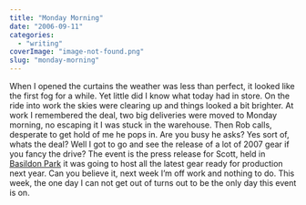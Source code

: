 ```yaml
---
title: "Monday Morning"
date: "2006-09-11"
categories: 
  - "writing"
coverImage: "image-not-found.png"
slug: "monday-morning"
---
```


When I opened the curtains the weather was less than perfect, it looked like the first fog for a while. Yet little did I know what today had in store. On the ride into work the skies were clearing up and things looked a bit brighter. At work I remembered the deal, two big deliveries were moved to Monday morning, no escaping it I was stuck in the warehouse. Then Rob calls, desperate to get hold of me he pops in. Are you busy he asks? Yes sort of, whats the deal? Well I got to go and see the release of a lot of 2007 gear if you fancy the drive? The event is the press release for Scott, held in [Basildon Park](http://en.wikipedia.org/wiki/Basildon_Park) it was going to host all the latest gear ready for production next year. Can you believe it, next week I’m off work and nothing to do. This week, the one day I can not get out of turns out to be the only day this event is on.
